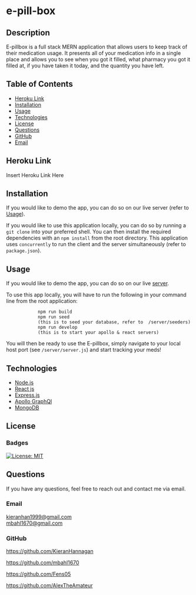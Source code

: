 # e-pill-box
          
  ## Description
  E-pillbox is a full stack MERN application that allows users to keep track of their medication usage. It presents all of your medication info 
  in a single place and allows you to see when you got it filled, what pharmacy you got it filled at, if you have taken it today, and the quantity you have left. 
  
  ## Table of Contents
  * [Heroku Link](#heroku-link)
  * [Installation](#installation)
  * [Usage](#usage)
  * [Technologies](#technologies)
  * [License](#license)
  * [Questions](#questions)
  * [GitHub](#github)
  * [Email](#email)
  
  ## Heroku Link
  Insert Heroku Link Here

  ## Installation 
  If you would like to demo the app, you can do so on our live server (refer to [Usage](#usage)).

  
  If you would like to use this application locally, you can do so by running a `git clone` into your preferred shell. You can then install the required dependencies with an `npm install` from the root directory. This application uses `concurrently` to run the client and the server simultaneously (refer to `package.json`).
  
  ## Usage 
 If you would like to demo the app, you can do so on our live [server](https://pure-harbor-43860.herokuapp.com/). 

  To use this app locally, you will have to run the following in your command line from the root application: 

                npm run build
                npm run seed 
                (this is to seed your database, refer to  /server/seeders)
                npm run develop
                (this is to start your apollo & react servers)
You will then be ready to use the E-pillbox, simply navigate to your local host port (see `/server/server.js`) and start tracking your meds!

  ## Technologies 
  * [Node.js](https://nodejs.org/en/)
  * [React js](https://reactjs.org/)
  * [Express.js](https://expressjs.com/)
  * [Apollo GraphQl](https://www.apollographql.com/)
  * [MongoDB](https://www.mongodb.com/)
  
  ## License
  ### Badges
  [![License: MIT](https://img.shields.io/badge/License-MIT-yellow.svg)](https://opensource.org/licenses/MIT)
  ## Questions
  If you have any questions, feel free to reach out and contact me via email.
  ### Email
  kieranhan1999@gmail.com  
  mbahl1670@gmail.com

  ### GitHub

https://github.com/KieranHannagan

https://github.com/mbahl1670

https://github.com/Fens05
  
https://github.com/AlexTheAmateur
  

  

  

